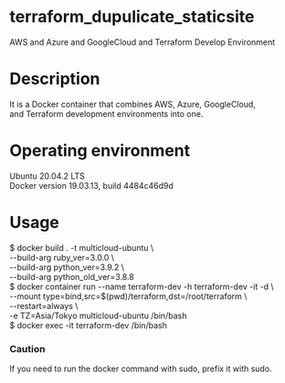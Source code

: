 # terraform_dupulicate_staticsite  
AWS and Azure and GoogleCloud and Terraform Develop Environment  
  
# Description  
It is a Docker container that combines AWS, Azure, GoogleCloud,   
and Terraform development environments into one.  

# Operating environment  
Ubuntu 20.04.2 LTS  
Docker version 19.03.13, build 4484c46d9d  

# Usage  
$ docker build . -t multicloud-ubuntu \  
--build-arg ruby_ver=3.0.0 \  
--build-arg python_ver=3.9.2 \  
--build-arg python_old_ver=3.8.8  
$ docker container run --name terraform-dev -h terraform-dev -it -d \  
 --mount type=bind,src=$(pwd)/terraform,dst=/root/terraform \  
 --restart=always \  
 -e TZ=Asia/Tokyo multicloud-ubuntu /bin/bash  
$ docker exec -it terraform-dev /bin/bash  

### Caution  
If you need to run the docker command with sudo, prefix it with sudo.
